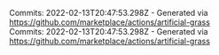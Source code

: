 Commits: 2022-02-13T20:47:53.298Z - Generated via https://github.com/marketplace/actions/artificial-grass
<br>
Commits: 2022-02-13T20:47:53.298Z - Generated via https://github.com/marketplace/actions/artificial-grass
<br>
